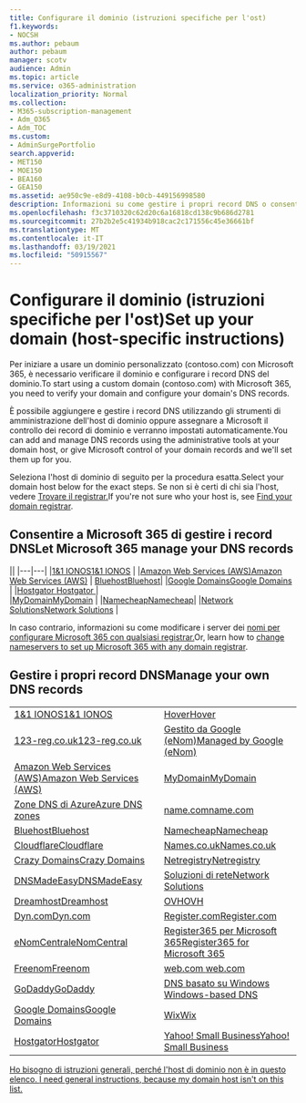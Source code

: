 ```yaml
---
title: Configurare il dominio (istruzioni specifiche per l'ost)
f1.keywords:
- NOCSH
ms.author: pebaum
author: pebaum
manager: scotv
audience: Admin
ms.topic: article
ms.service: o365-administration
localization_priority: Normal
ms.collection:
- M365-subscription-management
- Adm_O365
- Adm_TOC
ms.custom:
- AdminSurgePortfolio
search.appverid:
- MET150
- MOE150
- BEA160
- GEA150
ms.assetid: ae950c9e-e8d9-4108-b0cb-449156998580
description: Informazioni su come gestire i propri record DNS o consentire a Microsoft di gestire i record DNS.
ms.openlocfilehash: f3c3710320c62d20c6a16818cd138c9b686d2781
ms.sourcegitcommit: 27b2b2e5c41934b918cac2c171556c45e36661bf
ms.translationtype: MT
ms.contentlocale: it-IT
ms.lasthandoff: 03/19/2021
ms.locfileid: "50915567"
---
```

# <a name="set-up-your-domain-host-specific-instructions"></a><span data-ttu-id="2f1c1-103">Configurare il dominio (istruzioni specifiche per l'ost)</span><span class="sxs-lookup"><span data-stu-id="2f1c1-103">Set up your domain (host-specific instructions)</span></span>

<span data-ttu-id="2f1c1-104">Per iniziare a usare un dominio personalizzato (contoso.com) con Microsoft 365, è necessario verificare il dominio e configurare i record DNS del dominio.</span><span class="sxs-lookup"><span data-stu-id="2f1c1-104">To start using a custom domain (contoso.com) with Microsoft 365, you need to verify your domain and configure your domain's DNS records.</span></span> 
  
<span data-ttu-id="2f1c1-105">È possibile aggiungere e gestire i record DNS utilizzando gli strumenti di amministrazione dell'host di dominio oppure assegnare a Microsoft il controllo dei record di dominio e verranno impostati automaticamente.</span><span class="sxs-lookup"><span data-stu-id="2f1c1-105">You can add and manage DNS records using the administrative tools at your domain host, or give Microsoft control of your domain records and we'll set them up for you.</span></span>
  
<span data-ttu-id="2f1c1-106">Seleziona l'host di dominio di seguito per la procedura esatta.</span><span class="sxs-lookup"><span data-stu-id="2f1c1-106">Select your domain host below for the exact steps.</span></span> <span data-ttu-id="2f1c1-107">Se non si è certi di chi sia l'host, vedere [Trovare il registrar.](find-your-domain-registrar.md)</span><span class="sxs-lookup"><span data-stu-id="2f1c1-107">If you're not sure who your host is, see [Find your domain registrar](find-your-domain-registrar.md).</span></span>
  

## <a name="let-microsoft-365-manage-your-dns-records"></a><span data-ttu-id="2f1c1-108">Consentire a Microsoft 365 di gestire i record DNS</span><span class="sxs-lookup"><span data-stu-id="2f1c1-108">Let Microsoft 365 manage your DNS records</span></span>

||
|---|---|
|[<span data-ttu-id="2f1c1-109">1&1 IONOS</span><span class="sxs-lookup"><span data-stu-id="2f1c1-109">1&1 IONOS</span></span>](../dns/change-nameservers-at-1-1-internet.md) |
|[<span data-ttu-id="2f1c1-110">Amazon Web Services (AWS)</span><span class="sxs-lookup"><span data-stu-id="2f1c1-110">Amazon Web Services (AWS)</span></span>](../dns/change-nameservers-at-aws.md) |
 [<span data-ttu-id="2f1c1-111">Bluehost</span><span class="sxs-lookup"><span data-stu-id="2f1c1-111">Bluehost</span></span>](../dns/change-nameservers-at-bluehost.md)|
|[<span data-ttu-id="2f1c1-112">Google Domains</span><span class="sxs-lookup"><span data-stu-id="2f1c1-112">Google   Domains</span></span>](../dns/change-nameservers-at-google-domains.md) |
|[<span data-ttu-id="2f1c1-113">Hostgator   </span><span class="sxs-lookup"><span data-stu-id="2f1c1-113">Hostgator   </span></span>](../dns/change-nameservers-at-hostgator.md)  |  
|[<span data-ttu-id="2f1c1-114">MyDomain</span><span class="sxs-lookup"><span data-stu-id="2f1c1-114">MyDomain</span></span>](../dns/change-nameservers-at-mydomain.md) | 
|[<span data-ttu-id="2f1c1-115">Namecheap</span><span class="sxs-lookup"><span data-stu-id="2f1c1-115">Namecheap</span></span>](../dns/change-nameservers-at-namecheap.md)|
|[<span data-ttu-id="2f1c1-116">Network Solutions</span><span class="sxs-lookup"><span data-stu-id="2f1c1-116">Network Solutions</span></span>](../dns/change-nameservers-at-network-solutions.md) |  

<span data-ttu-id="2f1c1-117">In caso contrario, informazioni su come modificare i server dei [nomi per configurare Microsoft 365 con qualsiasi registrar.](change-nameservers-at-any-domain-registrar.md)</span><span class="sxs-lookup"><span data-stu-id="2f1c1-117">Or, learn how to [change nameservers to set up Microsoft 365 with any domain registrar](change-nameservers-at-any-domain-registrar.md).</span></span>

## <a name="manage-your-own-dns-records"></a><span data-ttu-id="2f1c1-118">Gestire i propri record DNS</span><span class="sxs-lookup"><span data-stu-id="2f1c1-118">Manage your own DNS records</span></span>

|                           |                          |
|---------------------------|--------------------------|
| [<span data-ttu-id="2f1c1-119">1&1 IONOS</span><span class="sxs-lookup"><span data-stu-id="2f1c1-119">1&1 IONOS</span></span>](../dns/create-dns-records-at-1-1-internet.md) | [<span data-ttu-id="2f1c1-120">Hover</span><span class="sxs-lookup"><span data-stu-id="2f1c1-120">Hover</span></span>](./create-dns-records-at-any-dns-hosting-provider.md) |
| [<span data-ttu-id="2f1c1-121">123-reg.co.uk</span><span class="sxs-lookup"><span data-stu-id="2f1c1-121">123-reg.co.uk</span></span>](../dns/create-dns-records-at-123-reg-co-uk.md) | [<span data-ttu-id="2f1c1-122">Gestito da Google (eNom)</span><span class="sxs-lookup"><span data-stu-id="2f1c1-122">Managed   by Google (eNom)</span></span>](../dns/create-dns-records-for-domain-managed-by-google-enom.md)|
| [<span data-ttu-id="2f1c1-123">Amazon Web Services (AWS)</span><span class="sxs-lookup"><span data-stu-id="2f1c1-123">Amazon Web Services (AWS)</span></span>](../dns/create-dns-records-at-aws.md) | [<span data-ttu-id="2f1c1-124">MyDomain</span><span class="sxs-lookup"><span data-stu-id="2f1c1-124">MyDomain</span></span>](../dns/create-dns-records-at-mydomain.md) |
| [<span data-ttu-id="2f1c1-125">Zone DNS di Azure</span><span class="sxs-lookup"><span data-stu-id="2f1c1-125">Azure DNS zones</span></span>](../dns/create-dns-records-for-azure-dns-zones.md) | [<span data-ttu-id="2f1c1-126">name.com</span><span class="sxs-lookup"><span data-stu-id="2f1c1-126">name.com</span></span>](../dns/create-dns-records-at-name-com.md) |
| [<span data-ttu-id="2f1c1-127">Bluehost</span><span class="sxs-lookup"><span data-stu-id="2f1c1-127">Bluehost</span></span>](../dns/create-dns-records-at-bluehost.md) | [<span data-ttu-id="2f1c1-128">Namecheap</span><span class="sxs-lookup"><span data-stu-id="2f1c1-128">Namecheap</span></span>](../dns/create-dns-records-at-namecheap.md)|
| [<span data-ttu-id="2f1c1-129">Cloudflare</span><span class="sxs-lookup"><span data-stu-id="2f1c1-129">Cloudflare</span></span>](../dns/create-dns-records-at-cloudflare.md)| [<span data-ttu-id="2f1c1-130">Names.co.uk</span><span class="sxs-lookup"><span data-stu-id="2f1c1-130">Names.co.uk</span></span>](../dns/create-dns-records-at-names-co-uk.md) |
|  [<span data-ttu-id="2f1c1-131">Crazy Domains</span><span class="sxs-lookup"><span data-stu-id="2f1c1-131">Crazy Domains</span></span>](../dns/create-dns-records-at-crazy-domains.md)| [<span data-ttu-id="2f1c1-132">Netregistry</span><span class="sxs-lookup"><span data-stu-id="2f1c1-132">Netregistry</span></span>](../dns/create-dns-records-at-netregistry.md) |
|[<span data-ttu-id="2f1c1-133">DNSMadeEasy</span><span class="sxs-lookup"><span data-stu-id="2f1c1-133">DNSMadeEasy</span></span>](../dns/create-dns-records-at-dnsmadeeasy.md) | [<span data-ttu-id="2f1c1-134">Soluzioni di rete</span><span class="sxs-lookup"><span data-stu-id="2f1c1-134">Network   Solutions</span></span>](../dns/create-dns-records-at-network-solutions.md) |
|[<span data-ttu-id="2f1c1-135">Dreamhost</span><span class="sxs-lookup"><span data-stu-id="2f1c1-135">Dreamhost</span></span>](../dns/create-dns-records-at-dreamhost.md)  | [<span data-ttu-id="2f1c1-136">OVH</span><span class="sxs-lookup"><span data-stu-id="2f1c1-136">OVH</span></span>](../dns/create-dns-records-at-ovh.md) |
|  [<span data-ttu-id="2f1c1-137">Dyn.com</span><span class="sxs-lookup"><span data-stu-id="2f1c1-137">Dyn.com</span></span>](../dns/create-dns-records-at-dyn-com.md) | [<span data-ttu-id="2f1c1-138">Register.com</span><span class="sxs-lookup"><span data-stu-id="2f1c1-138">Register.com</span></span>](../dns/create-dns-records-at-register-com.md) |
| [<span data-ttu-id="2f1c1-139">eNomCentral</span><span class="sxs-lookup"><span data-stu-id="2f1c1-139">eNomCentral</span></span>](../dns/create-dns-records-at-enomcentral.md)| [<span data-ttu-id="2f1c1-140">Register365 per Microsoft 365</span><span class="sxs-lookup"><span data-stu-id="2f1c1-140">Register365 for Microsoft 365</span></span>](../dns/create-dns-records-at-register365.md)  |
| [<span data-ttu-id="2f1c1-141">Freenom</span><span class="sxs-lookup"><span data-stu-id="2f1c1-141">Freenom</span></span>](../dns/create-dns-records-at-freenom.md) | [<span data-ttu-id="2f1c1-142"> web.com </span><span class="sxs-lookup"><span data-stu-id="2f1c1-142"> web.com </span></span>](../dns/create-dns-records-at-web-com.md)|
|[<span data-ttu-id="2f1c1-143">GoDaddy</span><span class="sxs-lookup"><span data-stu-id="2f1c1-143">GoDaddy</span></span>](../dns/create-dns-records-at-godaddy.md)|[<span data-ttu-id="2f1c1-144"> DNS basato su Windows</span><span class="sxs-lookup"><span data-stu-id="2f1c1-144"> Windows-based DNS</span></span>](../dns/create-dns-records-using-windows-based-dns.md)   |
| [<span data-ttu-id="2f1c1-145">Google Domains</span><span class="sxs-lookup"><span data-stu-id="2f1c1-145">Google Domains</span></span>](../dns/create-dns-records-at-google-domains.md) |[<span data-ttu-id="2f1c1-146">Wix</span><span class="sxs-lookup"><span data-stu-id="2f1c1-146">Wix</span></span>](../dns/create-dns-records-at-wix.md) |
|[<span data-ttu-id="2f1c1-147">Hostgator</span><span class="sxs-lookup"><span data-stu-id="2f1c1-147">Hostgator</span></span>](../dns/create-dns-records-at-hostgator.md)  | [<span data-ttu-id="2f1c1-148">Yahoo!   Small Business</span><span class="sxs-lookup"><span data-stu-id="2f1c1-148">Yahoo!   Small Business</span></span>](../dns/create-dns-records-at-yahoo-small-business.md)  |

[<span data-ttu-id="2f1c1-149">Ho bisogno di istruzioni generali, perché l'host di dominio non è in questo elenco. </span><span class="sxs-lookup"><span data-stu-id="2f1c1-149">I need general instructions, because my domain host isn't on this list. </span></span>](create-dns-records-at-any-dns-hosting-provider.md)
